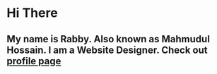 # Hi There
## My name is Rabby. Also known as Mahmudul Hossain. I am a Website Designer. Check out [profile page](https://iamrabby.github.io/)
